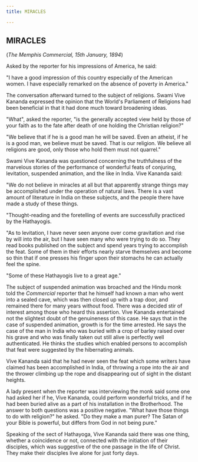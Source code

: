 ```yaml
---
title: MIRACLES

---
```





  

## MIRACLES

(*The Memphis Commercial, 15th January, 1894*)

Asked by the reporter for his impressions of America, he said:

"I have a good impression of this country especially of the American
women. I have especially remarked on the absence of poverty in America."

The conversation afterward turned to the subject of religions. Swami
Vive Kananda expressed the opinion that the World's Parliament of
Religions had been beneficial in that it had done much toward broadening
ideas.

"What", asked the reporter, "is the generally accepted view held by
those of your faith as to the fate after death of one holding the
Christian religion?"

"We believe that if he is a good man he will be saved. Even an atheist,
if he is a good man, we believe must be saved. That is our religion. We
believe all religions are good, only those who hold them must not
quarrel."

Swami Vive Kananda was questioned concerning the truthfulness of the
marvelous stories of the performance of wonderful feats of conjuring,
levitation, suspended animation, and the like in India. Vive Kananda
said:

"We do not believe in miracles at all but that apparently strange things
may be accomplished under the operation of natural laws. There is a vast
amount of literature in India on these subjects, and the people there
have made a study of these things.

"Thought-reading and the foretelling of events are successfully
practiced by the Hathayogis.

"As to levitation, I have never seen anyone over come gravitation and
rise by will into the air, but I have seen many who were trying to do
so. They read books published on the subject and spend years trying to
accomplish the feat. Some of them in their efforts nearly starve
themselves and become so thin that if one presses his finger upon their
stomachs he can actually feel the spine.

"Some of these Hathayogis live to a great age."

The subject of suspended animation was broached and the Hindu monk told
the *Commercial* reporter that he himself had known a man who went into
a sealed cave, which was then closed up with a trap door, and remained
there for many years without food. There was a decided stir of interest
among those who heard this assertion. Vive Kananda entertained not the
slightest doubt of the genuineness of this case. He says that in the
case of suspended animation, growth is for the time arrested. He says
the case of the man in India who was buried with a crop of barley raised
over his grave and who was finally taken out still alive is perfectly
well authenticated. He thinks the studies which enabled persons to
accomplish that feat were suggested by the hibernating animals.

Vive Kananda said that he had never seen the feat which some writers
have claimed has been accomplished in India, of throwing a rope into the
air and the thrower climbing up the rope and disappearing out of sight
in the distant heights.

A lady present when the reporter was interviewing the monk said some one
had asked her if he, Vive Kananda, could perform wonderful tricks, and
if he had been buried alive as a part of his installation in the
Brotherhood. The answer to both questions was a positive negative. "What
have those things to do with religion?" he asked. "Do they make a man
purer? The Satan of your Bible is powerful, but differs from God in not
being pure."

Speaking of the sect of Hathayoga, Vive Kananda said there was one
thing, whether a coincidence or not, connected with the initiation of
their disciples, which was suggestive of the one passage in the life of
Christ. They make their disciples live alone for just forty days.


